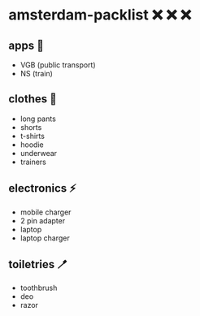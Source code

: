 # amsterdam-packlist ❌ ❌ ❌ 

## apps 📱 

- VGB (public transport)
- NS (train)

## clothes 👕 

- long pants
- shorts
- t-shirts
- hoodie
- underwear
- trainers

## electronics ⚡️ 

- mobile charger
- 2 pin adapter
- laptop
- laptop charger

## toiletries 🪥 

- toothbrush
- deo
- razor
